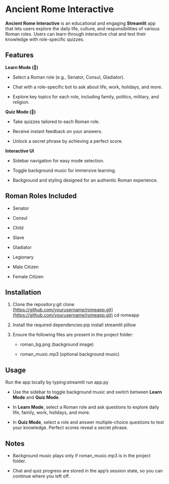 Ancient Rome Interactive
========================

**Ancient Rome Interactive** is an educational and engaging **Streamlit** app that lets users explore the daily life, culture, and responsibilities of various Roman roles. Users can learn through interactive chat and test their knowledge with role-specific quizzes.

Features
--------

**Learn Mode (🏺)**

*   Select a Roman role (e.g., Senator, Consul, Gladiator).
    
*   Chat with a role-specific bot to ask about life, work, holidays, and more.
    
*   Explore key topics for each role, including family, politics, military, and religion.
    

**Quiz Mode (📜)**

*   Take quizzes tailored to each Roman role.
    
*   Receive instant feedback on your answers.
    
*   Unlock a secret phrase by achieving a perfect score.
    

**Interactive UI**

*   Sidebar navigation for easy mode selection.
    
*   Toggle background music for immersive learning.
    
*   Background and styling designed for an authentic Roman experience.
    

Roman Roles Included
--------------------

*   Senator
    
*   Consul
    
*   Child
    
*   Slave
    
*   Gladiator
    
*   Legionary
    
*   Male Citizen
    
*   Female Citizen
    

Installation
------------

1.  Clone the repository:git clone [https://github.com/yourusername/romeapp.git](https://github.com/yourusername/romeapp.git) cd romeapp
    
2.  Install the required dependencies:pip install streamlit pillow
    
3.  Ensure the following files are present in the project folder:
    
    *   roman\_bg.png (background image)
        
    *   roman\_music.mp3 (optional background music)
        

Usage
-----

Run the app locally by typing:streamlit run app.py

*   Use the sidebar to toggle background music and switch between **Learn Mode** and **Quiz Mode**.
    
*   In **Learn Mode**, select a Roman role and ask questions to explore daily life, family, work, holidays, and more.
    
*   In **Quiz Mode**, select a role and answer multiple-choice questions to test your knowledge. Perfect scores reveal a secret phrase.
    

Notes
-----

*   Background music plays only if roman\_music.mp3 is in the project folder.
    
*   Chat and quiz progress are stored in the app’s session state, so you can continue where you left off.
